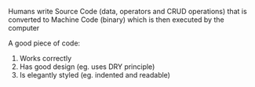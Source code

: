 Humans write Source Code (data, operators and CRUD operations) that is converted to Machine Code (binary) which is then executed by the computer

A good piece of code:

1.  Works correctly
2.  Has good design (eg. uses DRY principle)
3.  Is elegantly styled (eg. indented and readable)
